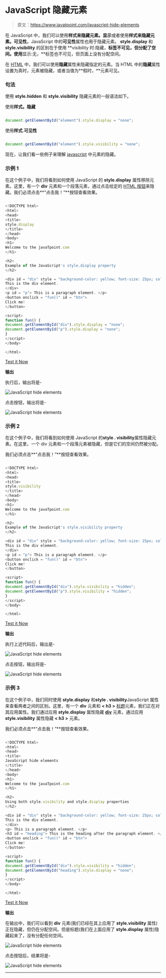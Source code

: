 # JavaScript 隐藏元素

> 原文：<https://www.javatpoint.com/javascript-hide-elements>

在 JavaScript 中，我们可以使用**样式来隐藏元素。显示**或者使用**样式来隐藏元素。可见性**。JavaScript 中的**可见性**属性也用于隐藏元素。 **style.display** 和 **style.visibility** 的区别在于使用 **visibility 时:隐藏，**标签不可见，但分配了空间。使用**显示:无，**标签也不可见，但页面上没有分配空间。

在 [HTML](https://www.javatpoint.com/html-tutorial) 中，我们可以使用**隐藏**属性来隐藏指定的元素。当 HTML 中的**隐藏**属性设置为真时，元素被隐藏，或者当值为**假时，**元素可见。

### 句法

使用 **style.hidden** 和 **style.visibility** 隐藏元素的一般语法如下。

使用**样式。隐藏**

```js

document.getElementById("element").style.display = "none";

```

使用**样式.可见性**

```js

document.getElementById("element").style.visibility = "none";

```

现在，让我们看一些例子来理解 [javascript](https://www.javatpoint.com/javascript-tutorial) 中元素的隐藏。

### 示例 1

在这个例子中，我们将看到如何使用 JavaScript 的 **style.display** 属性移除元素。这里，有一个 **div** 元素和一个段落元素，通过点击给定的 [HTML 按钮](https://www.javatpoint.com/html-button-tag)来隐藏。我们必须点击**“点击我！”**按钮查看效果。

```js

<!DOCTYPE html>
<html>
<head>
<title>
style.display
</title>
</head>
<body>
<h1>
Welcome to the javaTpoint.com
</h1>

<h2>
Example of the JavaScript's style.display property
</h2>

<div id = "div" style = "background-color: yellow; font-size: 25px; color: red; border: 2px solid red;">
This is the div element.
</div>
<p id = "p"> This is a paragraph element. </p>
<button onclick = "fun()" id = "btn">
Click me!
</button>

<script>
function fun() {
document.getElementById("div").style.display = "none";
document.getElementById("p").style.display = "none";
}
</script>
</body>

</html>

```

[Test it Now](https://www.javatpoint.com/oprweb/test.jsp?filename=javascript-hide-elements1)

**输出**

执行后，输出将是-

![JavaScript hide elements](img/42ec28fd2cdffa6359dd6b45485226f3.png)

点击按钮，输出将是-

![JavaScript hide elements](img/326de8ac42b8374e852700b4ceccba92.png)

### 示例 2

在这个例子中，我们将看到如何使用 JavaScript 的**style . visibility**属性隐藏元素。在这里，一个 div 元素和一个段落元素被隐藏，但是它们的空间仍然被分配。

我们必须点击**“点击我！”**按钮查看效果。

```js

<!DOCTYPE html>
<html>
<head>
<title>
style.visibility
</title>
</head>
<body>
<h1>
Welcome to the javaTpoint.com
</h1>

<h2>
Example of the JavaScript's style.visibility property
</h2>

<div id = "div" style = "background-color: yellow; font-size: 25px; color: red; border: 2px solid red;">
This is the div element.
</div>
<p id = "p"> This is a paragraph element. </p>
<button onclick = "fun()" id = "btn">
Click me!
</button>

<script>
function fun() {
document.getElementById("div").style.visibility = "hidden";
document.getElementById("p").style.visibility = "hidden";
}
</script>
</body>

</html>

```

[Test it Now](https://www.javatpoint.com/oprweb/test.jsp?filename=javascript-hide-elements2)

**输出**

执行上述代码后，输出是-

![JavaScript hide elements](img/4d93a62205c10c0d6416182e953bcd46.png)

点击按钮，输出将是-

![JavaScript hide elements](img/db5656e0a1a96dd1ea6cce23b0b15b4b.png)

### 示例 3

在这个例子中，我们同时使用 **style.display** 和**style . visibility**JavaScript 属性来查看两者之间的区别。这里，有一个 **div** 元素和 **< h3 >** [标题](https://www.javatpoint.com/html-heading)元素，我们正在对其应用属性。我们通过应用 **style.display** 属性隐藏 **[div](https://www.javatpoint.com/html-div-tag)** 元素，通过应用 **style.visibility** 属性隐藏 **< h3 >** 元素。

我们必须点击**“点击我！”**按钮查看效果。

```js

<!DOCTYPE html>
<html>
<head>
<title>
JavaScript hide elements
</title>
</head>
<body>
<h1>
Welcome to the javaTpoint.com
</h1>

<h2>
Using both style.visibility and style.display properties
</h2>

<div id = "div" style = "background-color: yellow; font-size: 25px; color: red; border: 2px solid red;">
This is the div element.
</div>
<p> This is a paragraph element. </p>
<h3 id = "heading"> This is the heading after the paragraph element. </h3>
<button onclick = "fun()" id = "btn">
Click me!
</button>

<script>
function fun() {
document.getElementById("div").style.visibility = "hidden";
document.getElementById("heading").style.display = "none";
}
</script>
</body>

</html>

```

[Test it Now](https://www.javatpoint.com/oprweb/test.jsp?filename=javascript-hide-elements3)

**输出**

在输出中，我们可以看到 **div** 元素(我们已经在其上应用了 **style.visibility** 属性)正在隐藏，但仍在分配空间。但是标题(我们在上面应用了 **style.display** 属性)隐藏起来了，没有分配任何空间。

![JavaScript hide elements](img/0bcef78ec691a4726f597849ce3c82e8.png)

点击按钮后，结果将是-

![JavaScript hide elements](img/c340a2cda1d18376d363092340e34cc9.png)

* * *